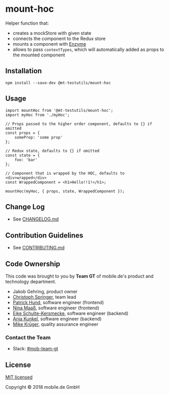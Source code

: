 # mount-hoc

Helper function that:

* creates a mockStore with given state
* connects the component to the Redux store
* mounts a component with [Enzyme](http://airbnb.io/enzyme/)
* allows to pass `contextTypes`, which will automatically added as props to the mounted component

## Installation

    npm install --save-dev @mt-testutils/mount-hoc
    
## Usage

    import mountHoc from '@mt-testutils/mount-hoc';
    import myHoc from './myHoc';
    
    // Props passed to the higher order component, defaults to {} if omitted
    const props = {
        someProp: 'some prop'
    };
    
    // Redux state, defaults to {} if omitted
    const state = {
        foo: 'bar'
    };
    
    // Component that is wrapped by the HOC, defaults to <div>wrapped</div>
    const WrappedComponent = <h1>Hello!!1!</h1>;
    
    mountHoc(myHoc, { props, state, WrappedComponent });
    
## Change Log

* See [CHANGELOG.md](CHANGELOG.md)

## Contribution Guidelines

* See [CONTRIBUTING.md](../../CONTRIBUTING.md)

## Code Ownership

This code was brought to you by **Team GT** of mobile.de's product and technology  department.

* Jakob Gehring, product owner
* [Christoph Springer](https://github.corp.ebay.com/chrispringer), team lead
* [Patrick Hund](https://github.corp.ebay.com/pahund), software engineer (frontend)
* [Nina Maaß](https://github.corp.ebay.com/jmaass), software engineer (frontend)
* [Eike Schulte-Kersmecke](https://github.corp.ebay.com/eschultekersmeck), software engineer (backend)
* [Anja Kunkel](https://github.corp.ebay.com/ankunkel), software engineer (backend)
* [Mike Krüger](https://github.corp.ebay.com/mikkrueger), quality assurance engineer

### Contact the Team

* Slack: [#mob-team-gt](https://ebayclassifiedsgroup.slack.com/messages/mob-team-gt/)

## License

[MIT licensed](LICENSE)

Copyright © 2018 mobile.de GmbH
